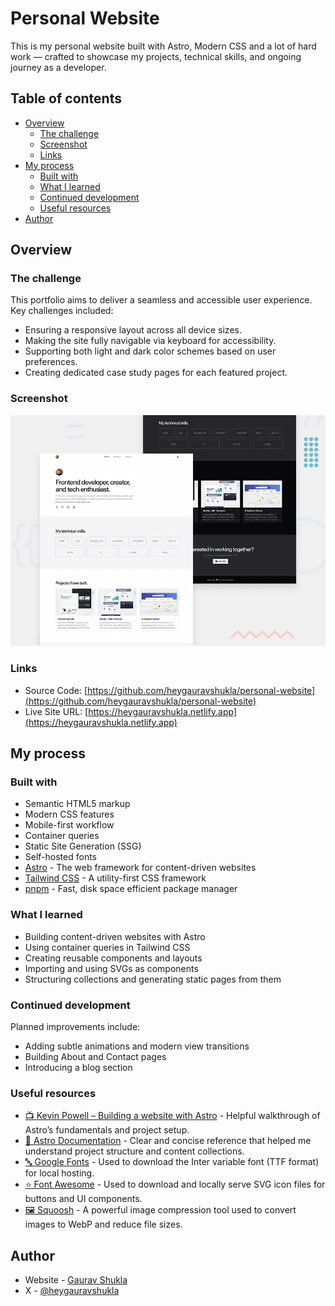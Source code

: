 # Personal Website

This is my personal website built with Astro, Modern CSS and a lot of hard work — crafted to showcase my projects, technical skills, and ongoing journey as a developer.

## Table of contents

- [Overview](#overview)
  - [The challenge](#the-challenge)
  - [Screenshot](#screenshot)
  - [Links](#links)
- [My process](#my-process)
  - [Built with](#built-with)
  - [What I learned](#what-i-learned)
  - [Continued development](#continued-development)
  - [Useful resources](#useful-resources)
- [Author](#author)

## Overview

### The challenge

This portfolio aims to deliver a seamless and accessible user experience. Key challenges included:

- Ensuring a responsive layout across all device sizes.
- Making the site fully navigable via keyboard for accessibility.
- Supporting both light and dark color schemes based on user preferences.
- Creating dedicated case study pages for each featured project.

### Screenshot

![Preview of Personal Website](/public/images/preview-personal-website.webp)

### Links

- Source Code: [https://github.com/heygauravshukla/personal-website](https://github.com/heygauravshukla/personal-website)
- Live Site URL: [https://heygauravshukla.netlify.app](https://heygauravshukla.netlify.app)

## My process

### Built with

- Semantic HTML5 markup
- Modern CSS features
- Mobile-first workflow
- Container queries
- Static Site Generation (SSG)
- Self-hosted fonts
- [Astro](https://astro.build) - The web framework for content-driven websites
- [Tailwind CSS](https://tailwindcss.com) - A utility-first CSS framework
- [pnpm](https://pnpm.io) - Fast, disk space efficient package manager

### What I learned

- Building content-driven websites with Astro
- Using container queries in Tailwind CSS
- Creating reusable components and layouts
- Importing and using SVGs as components
- Structuring collections and generating static pages from them

### Continued development

Planned improvements include:

- Adding subtle animations and modern view transitions
- Building About and Contact pages
- Introducing a blog section

### Useful resources

- [📺 Kevin Powell – Building a website with Astro](https://youtu.be/Thudicbgqtg?si=TCu1qbhV5ZIcaZvG) - Helpful walkthrough of Astro’s fundamentals and project setup.
- [📘 Astro Documentation](https://docs.astro.build/en/getting-started) - Clear and concise reference that helped me understand project structure and content collections.
- [🔤 Google Fonts](https://fonts.google.com) - Used to download the Inter variable font (TTF format) for local hosting.
- [⭐ Font Awesome](https://fontawesome.com/icons) - Used to download and locally serve SVG icon files for buttons and UI components.
- [🖼 Squoosh](https://squoosh.app) - A powerful image compression tool used to convert images to WebP and reduce file sizes.

## Author

- Website - [Gaurav Shukla](https://heygauravshukla.netlify.app)
- X - [@heygauravshukla](https://www.x.com/heygauravshukla)
